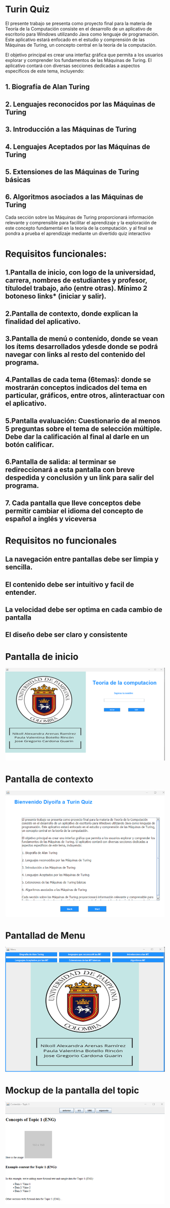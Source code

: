 
# Turin Quiz 

El presente trabajo se presenta como proyecto final para la materia de Teoría de la Computación consiste en el desarrollo de un aplicativo de escritorio para Windows utilizando Java como lenguaje de programación. Este aplicativo estará enfocado en el estudio y comprensión de las Máquinas de Turing, un concepto central en la teoría de la computación.

El objetivo principal es crear una interfaz gráfica que permita a los usuarios explorar y comprender los fundamentos de las Máquinas de Turing. El aplicativo contará con diversas secciones dedicadas a aspectos específicos de este tema, incluyendo:

## 1. Biografía de Alan Turing

## 2. Lenguajes reconocidos por las Máquinas de Turing

## 3. Introducción a las Máquinas de Turing

## 4. Lenguajes Aceptados por las Máquinas de Turing

## 5. Extensiones de las Máquinas de Turing básicas

## 6. Algoritmos asociados a las Máquinas de Turing

Cada sección sobre las Máquinas de Turing proporcionará información relevante y comprensible para facilitar el aprendizaje y la exploración de este concepto fundamental en la teoría de la computación. y al final se pondra a prueba el aprendizaje mediante un divertido quiz interactivo

# Requisitos funcionales:

## 1.Pantalla  de  inicio,  con  logo  de  la  universidad,  carrera,  nombres  de  estudiantes  y profesor, títulodel  trabajo,  año  (entre otras).  Mínimo  2 botoneso  links*  (iniciar  y salir).

## 2.Pantalla de contexto, donde explican la finalidad del aplicativo.

## 3.Pantalla de menú o contenido, donde se vean los ítems desarrollados ydesde donde se podrá navegar con links al resto del contenido del programa.

## 4.Pantallas de cada tema (6temas): donde se mostrarán conceptos indicados del tema en particular, gráficos, entre otros, alinteractuar con el aplicativo.

## 5.Pantalla  evaluación:  Cuestionario  de  al  menos  5  preguntas  sobre  el  tema  de selección múltiple. Debe dar la calificación al final al darle en un botón calificar.

## 6.Pantalla de salida: al terminar se redireccionará a esta pantalla con breve despedida y conclusión y un link para salir del programa.

## 7. Cada pantalla que lleve conceptos debe permitir cambiar el idioma del concepto de español a inglés y viceversa


# Requisitos no funcionales

## La navegación entre pantallas debe ser limpia y sencilla.

## El contenido debe ser intuitivo y facil de entender.

## La velocidad debe ser optima en cada cambio de pantalla

## El diseño debe ser claro y consistente

# Pantalla de inicio
![Alt text](image.png)


# Pantalla de contexto 
![Alt text](image-1.png)

# Pantallad de Menu
![Alt text](image-2.png)

# Mockup de la pantalla del topic
![Alt text](image-3.png)